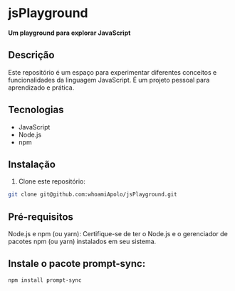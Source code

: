 # jsPlayground
**Um playground para explorar JavaScript**

## Descrição
Este repositório é um espaço para experimentar diferentes conceitos e funcionalidades da linguagem JavaScript. É um projeto pessoal para aprendizado e prática.

## Tecnologias
* JavaScript
* Node.js
* npm

## Instalação
1. Clone este repositório:
```bash
git clone git@github.com:whoamiApolo/jsPlayground.git
```   

## Pré-requisitos

Node.js e npm (ou yarn): Certifique-se de ter o Node.js e o gerenciador de pacotes npm (ou yarn) instalados em seu sistema.

## Instale o pacote prompt-sync:
```bash
npm install prompt-sync
```

